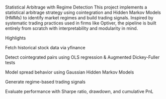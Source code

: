 Statistical Arbitrage with Regime Detection
This project implements a statistical arbitrage strategy using cointegration and Hidden Markov Models (HMMs) to identify market regimes and build trading signals. Inspired by systematic trading practices used in firms like Optiver, the pipeline is built entirely from scratch with interpretability and modularity in mind.

Highlights

Fetch historical stock data via yfinance

Detect cointegrated pairs using OLS regression & Augmented Dickey-Fuller tests

Model spread behavior using Gaussian Hidden Markov Models

Generate regime-based trading signals

Evaluate performance with Sharpe ratio, drawdown, and cumulative PnL
